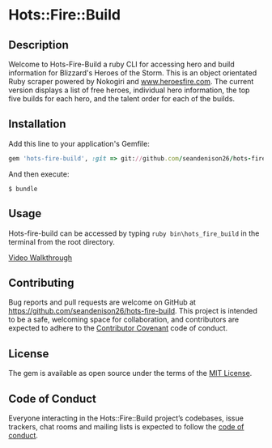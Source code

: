 # Hots::Fire::Build

## Description

Welcome to Hots-Fire-Build a ruby CLI for accessing hero and build information for Blizzard's Heroes of the Storm. This is an object orientated Ruby scraper powered by Nokogiri and www.heroesfire.com. The current version displays a list of free heroes, individual hero information, the top five builds for each hero, and the talent order for each of the builds. 


## Installation

Add this line to your application's Gemfile:

```ruby
gem 'hots-fire-build', :git => git://github.com/seandenison26/hots-fire-build-cli
```

And then execute:

    $ bundle

## Usage

Hots-fire-build can be accessed by typing `ruby bin\hots_fire_build` in the terminal from the root directory.

[Video Walkthrough](https://www.youtube.com/watch?v=XnpwPmddTNw&lc=z12ghd5ginmwcxtjv04cclmojpvpidnw1s40k) 

## Contributing

Bug reports and pull requests are welcome on GitHub at https://github.com/seandenison26/hots-fire-build. This project is intended to be a safe, welcoming space for collaboration, and contributors are expected to adhere to the [Contributor Covenant](http://contributor-covenant.org) code of conduct.

## License

The gem is available as open source under the terms of the [MIT License](http://opensource.org/licenses/MIT).

## Code of Conduct

Everyone interacting in the Hots::Fire::Build project’s codebases, issue trackers, chat rooms and mailing lists is expected to follow the [code of conduct](https://github.com/[USERNAME]/hots-fire-build/blob/master/CODE_OF_CONDUCT.md).
